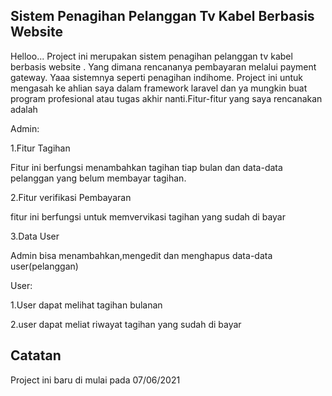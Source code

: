 

## Sistem Penagihan Pelanggan Tv Kabel Berbasis Website

Helloo... Project ini merupakan sistem penagihan pelanggan tv kabel berbasis website . Yang dimana rencananya pembayaran melalui payment gateway. Yaaa sistemnya seperti penagihan indihome. Project ini untuk mengasah ke ahlian saya dalam framework laravel dan ya mungkin buat program profesional atau tugas akhir nanti.Fitur-fitur yang saya rencanakan adalah

 Admin:
 
 1.Fitur Tagihan
 
   Fitur ini berfungsi menambahkan tagihan tiap bulan dan data-data pelanggan yang belum membayar tagihan.
   
 2.Fitur verifikasi Pembayaran
 
   fitur ini berfungsi untuk memvervikasi tagihan yang sudah di bayar
   
3.Data User

   Admin bisa menambahkan,mengedit dan menghapus data-data user(pelanggan)
   
 User:
 
 1.User dapat melihat tagihan bulanan
 
 2.user dapat meliat riwayat tagihan yang sudah di bayar
 
 ## Catatan
 
 Project ini baru di mulai pada 07/06/2021 

